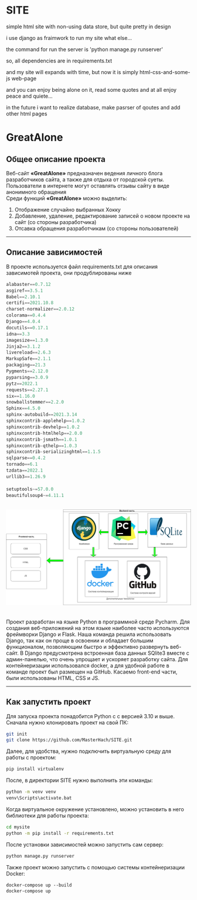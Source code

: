 # SITE
simple html site with non-using data store, but quite pretty in design

i use django as fraimwork to run my site
what else...

the command for run the server is 'python manage.py runserver'

so, all dependencies are in requirements.txt

and my site will expands with time, but now it is simply html-css-and-some-js web-page

and you can enjoy being alone on it, read some quotes and at all enjoy peace and quiete...

in the future i want to realize database, make pasrser of qoutes and add other html pages


# GreatAlone
## Общее описание проекта
Веб-сайт **«GreatAlone»** предназначен ведения личного блога разработчиков сайта, а также для отдыха от городской суеты.
Пользователи в интернете могут оставлять отзывы сайту в виде анонимного обращения<br>
Среди функций **«GreatAlone»** можно выделить:
1. Отображение случайно выбранных Хокку
2. Добавление, удаление, редактирование записей о новом проекте на сайт (со стороны разработчика)
3. Отсавка обращения разработчикам (со стороны пользователей)

---

## Описание зависимостей
В проекте используется файл requirements.txt для описания зависимотей проекта, они продублированы ниже<br>
```groovy
alabaster==0.7.12
asgiref==3.5.1
Babel==2.10.1
certifi==2021.10.8
charset-normalizer==2.0.12
colorama==0.4.4
Django==4.0.4
docutils==0.17.1
idna==3.3
imagesize==1.3.0
Jinja2==3.1.2
livereload==2.6.3
MarkupSafe==2.1.1
packaging==21.3
Pygments==2.12.0
pyparsing==3.0.9
pytz==2022.1
requests==2.27.1
six==1.16.0
snowballstemmer==2.2.0
Sphinx==4.5.0
sphinx-autobuild==2021.3.14
sphinxcontrib-applehelp==1.0.2
sphinxcontrib-devhelp==1.0.2
sphinxcontrib-htmlhelp==2.0.0
sphinxcontrib-jsmath==1.0.1
sphinxcontrib-qthelp==1.0.3
sphinxcontrib-serializinghtml==1.1.5
sqlparse==0.4.2
tornado==6.1
tzdata==2022.1
urllib3==1.26.9

setuptools~=57.0.0
beautifulsoup4~=4.11.1
```
<br>
<a href="https://github.com/worldbeater/dta">
  <img src="стек (1).png">
</a>
<br>
<br><br>
Проект разработан на языке Python в программной среде Pycharm. Для создания веб-приложений на этом языке наиболее часто используются фреймворки Django и Flask.
Наша команда решила использовать Django, так как он проще в освоении и обладает большим функционалом, позволяющим быстро и эффективно развернуть веб-сайт.
В Django предусмотрена встроенная база данных SQlite3 вместе с админ-панелью, что очень упрощает и ускоряет разработку сайта. Для контейнеризации использовался docker,
а для удобной работе в команде проект был размещен на GitHub. Касаемо front-end части, были использованы HTML, CSS и JS.

---

## Как запустить проект
Для запуска проекта понадобится Python с с версией 3.10 и выше. Сначала нужно клонировать проект на свой ПК:
```bash
git init
git clone https://github.com/MasterHach/SITE.git
```
Далее, для удобства, нужно подключить виртуальную среду для работы с проектом:
```bash
pip install virtualenv
```
После, в директории SITE нужно выполнить эти команды:
```bash
python -m venv venv
venv\Scripts\activate.bat
```
Когда виртуальное окружение установлено, можно установить в него библиотеки для работы проекта:
```bash
cd mysite
python -m pip install -r requirements.txt
```
После установки зависимостей можно запустить сам сервер:
```bash
python manage.py runserver
```
Также проект можно запустить с помощью системы контейнеризации Docker:
```docker
docker-compose up --build
docker-compose up
```
